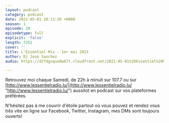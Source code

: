 ```yaml
---
layout: podcast
category: podcast
date: 2021-05-01 20:13:26 +0000
season: 1
episode: 20
episodetype: full
explicit: 'false'
length: 7252
cover: ''
title: L'Essentiel Mix - 1er mai 2021
author: Dj José Sanchez
audio: https://d2f4gvquo0w67t.cloudfront.net/2021-05-01%20Essentiel%20Mix.mp3

---
```

Retrouvez moi chaque Samedi, de 22h à minuit sur 107.7 ou sur [http://www.lessentielradio.lu/](http://www.lessentielradio.lu/ "http://www.lessentielradio.lu/") aussitot en podcast sur vos plateformes préférées.

N'hésitez pas à me couvrir d'étoile partout où vous pouvez et rendez vous très vite en ligne sur Facebook, Twitter, Instagram, mes DMs sont toujours ouverts!